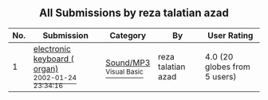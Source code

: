 ﻿<div align="center">

## All Submissions by reza talatian azad

</div>

No.  | Submission | Category | By   | User Rating
---- | ---------- | -------- | ---- | -----------
1 | [electronic keyboard \( organ\)<br /><sup>2002-01-24 23:34:16</sup>](https://github.com/Planet-Source-Code/reza-talatian-azad-electronic-keyboard-organ__1-31153) | [Sound/MP3<br /><sup>Visual Basic</sup>](../ByCategory/sound-mp3__1-45.md) | reza talatian azad | 4.0 (20 globes from 5 users)
